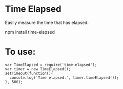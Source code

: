 # Time Elapsed
Easily measure the time that has elapsed.

  npm install time-elapsed

# To use:

    var TimeElapsed = require('time-elapsed');
    var timer = new TimeElapsed();
    setTimeout(function(){
      console.log('Time elapsed:', timer.timeElapsed());
    }, 500);

